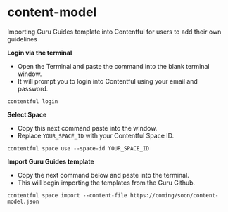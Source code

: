 # content-model
Importing Guru Guides template into Contentful for users to add their own guidelines


**Login via the terminal**
- Open the Terminal and paste the command into the blank terminal window.
- It will prompt you to login into Contentful using your email and password.

```
contentful login
```

**Select Space**
- Copy this next command paste into the window.
- Replace `YOUR_SPACE_ID` with your Contentful Space ID.

```
contentful space use --space-id YOUR_SPACE_ID
```

**Import Guru Guides template**
- Copy the next command below and paste into the terminal.
- This will begin importing the templates from the Guru Github.

```
contentful space import --content-file https://coming/soon/content-model.json
```
